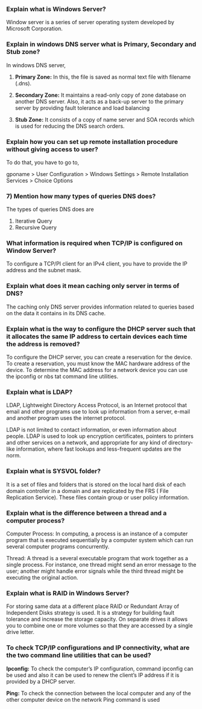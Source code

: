 
### Explain what is Windows Server?

Window server is a series of server operating system developed by Microsoft Corporation.

### Explain in windows DNS server what is Primary, Secondary and Stub zone?

In windows DNS server,

1. **Primary Zone:** In this, the file is saved as normal text file with filename (.dns).
    
2. **Secondary Zone:** It maintains a read-only copy of zone database on another DNS server.  Also, it acts as a back-up server to the primary server by providing fault tolerance and load balancing
    
3. **Stub Zone:** It consists of a copy of name server and SOA records which is used for reducing the DNS search orders.

### Explain how you can set up remote installation procedure without giving access to user?

To do that, you have to go to,

gponame >  User Configuration > Windows Settings > Remote Installation Services > Choice Options

### 7)      Mention how many types of queries DNS does?

The types of queries DNS does are

1. Iterative Query
2. Recursive Query

###  What information is required when TCP/IP is configured on Window Server?

To configure a TCP/PI client for an IPv4 client, you have to provide the IP address and the subnet mask.

### Explain what does it mean caching only server in terms of DNS?

The caching only DNS server provides information related to queries based on the data it contains in its DNS cache.

### Explain what is the way to configure the DHCP server such that it allocates the same IP address to certain devices each time the address is removed?

To configure the DHCP server, you can create a reservation for the device.  To create a reservation, you must know the MAC hardware address of the device.  To determine the MAC address for a network device you can use the ipconfig or nbs tat command line utilities.

###  Explain what is LDAP?

LDAP, Lightweight Directory Access Protocol, is an Internet protocol that email and other programs use to look up information from a server, e-mail and another program uses the internet protocol. 

LDAP is not limited to contact information, or even information about people. LDAP is used to look up encryption certificates, pointers to printers and other services on a network, and appropriate for any kind of directory-like information, where fast lookups and less-frequent updates are the norm.

### Explain what is SYSVOL folder?

It is a set of files and folders that is stored on the local hard disk of each domain controller in a domain and are replicated by the FRS ( File Replication Service).  These files contain group or user policy information.

### Explain what is the difference between a thread and a computer process?

Computer Process: In computing, a process is an instance of a computer program that is executed sequentially by a computer system which can run several computer programs concurrently.

Thread: A thread is a several executable program that work together as a single process.  For instance, one thread might send an error message to the user; another might handle error signals while the third thread might be executing the original action.

### Explain what is RAID in Windows Server?

For storing same data at a different place RAID or Redundant Array of Independent Disks strategy is used. It is a strategy for building fault tolerance and increase the storage capacity. On separate drives it allows you to combine one or more volumes so that they are accessed by a single drive letter.

### To check TCP/IP configurations and IP connectivity, what are the two command line utilities that can be used?

**Ipconfig:** To check the computer’s IP configuration, command ipconfig can be used and also it can be used to renew the client’s IP address if it is provided by a DHCP server.

**Ping:** To check the connection between the local computer and any of the other computer device on the network Ping command is used

### 

### 

### 

### 

### 

### 

### 

### 

### 

### 

### 

### 

### 

### 

### 

### 

### 

### 

### 

### 

### 
